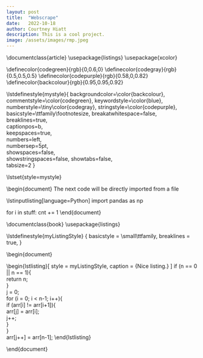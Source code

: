 ```yaml
---
layout: post
title:  "Webscrape"
date:   2022-10-18
author: Courtney Hiatt
description: This is a cool project.
image: /assets/images/rmp.jpeg
---
```

<script src="https://polyfill.io/v3/polyfill.min.js?features=es6"></script> <script id="MathJax-script" async src="https://cdn.jsdelivr.net/npm/mathjax@3/es5/tex-mml-chtml.js"></script>

\documentclass{article}
\usepackage{listings}
\usepackage{xcolor}

\definecolor{codegreen}{rgb}{0,0.6,0}
\definecolor{codegray}{rgb}{0.5,0.5,0.5}
\definecolor{codepurple}{rgb}{0.58,0,0.82}
\definecolor{backcolour}{rgb}{0.95,0.95,0.92}

\lstdefinestyle{mystyle}{
    backgroundcolor=\color{backcolour},   
    commentstyle=\color{codegreen},
    keywordstyle=\color{blue},
    numberstyle=\tiny\color{codegray},
    stringstyle=\color{codepurple},
    basicstyle=\ttfamily\footnotesize,
    breakatwhitespace=false,         
    breaklines=true,                 
    captionpos=b,                    
    keepspaces=true,                 
    numbers=left,                    
    numbersep=5pt,                  
    showspaces=false,                
    showstringspaces=false,
    showtabs=false,                  
    tabsize=2
}

\lstset{style=mystyle}

\begin{document}
The next code will be directly imported from a file

\lstinputlisting[language=Python]
import pandas as np

for i in stuff:
  cnt += 1
\end{document}



\documentclass{book}
\usepackage{listings}

\lstdefinestyle{myListingStyle} 
    {
        basicstyle = \small\ttfamily,
        breaklines = true,
    }

\begin{document}

\begin{lstlisting}[
    style = myListingStyle,
    caption = {Nice listing.}
    ]
    if (n == 0 || n == 1){    
        return n;        
    }        
    j = 0;    
    for (i = 0; i < n-1; i++){      
        if (arr[i] != arr[i+1]){        
            arr[j] = arr[i];       
            j++;      
        }       
    }      
    arr[j++] = arr[n-1]; 
\end{lstlisting}

\end{document}

